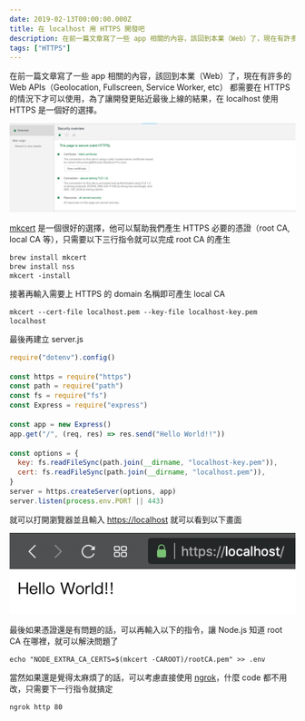 ```yaml
---
date: 2019-02-13T00:00:00.000Z
title: 在 localhost 用 HTTPS 開發吧
description: 在前一篇文章寫了一些 app 相關的內容，該回到本業（Web）了，現在有許多的 Web APIs（Geolocation, Fullscreen, Service Worker, etc） 都需要在 HTTPS 的情況下才可以使用，為了讓開發更貼近最後上線的結果，在 localhost 使用 HTTPS 是一個好的選擇。
tags: ["HTTPS"]
---
```


在前一篇文章寫了一些 app 相關的內容，該回到本業（Web）了，現在有許多的 Web APIs（Geolocation, Fullscreen, Service Worker, etc） 都需要在 HTTPS 的情況下才可以使用，為了讓開發更貼近最後上線的結果，在 localhost 使用 HTTPS 是一個好的選擇。

![](./images/1fXoO21noRDhdchU4L00s1w.png)

[mkcert](https://github.com/FiloSottile/mkcert) 是一個很好的選擇，他可以幫助我們產生 HTTPS 必要的憑證（root CA, local CA 等），只需要以下三行指令就可以完成 root CA 的產生

```shell
brew install mkcert
brew install nss
mkcert -install
```

接著再輸入需要上 HTTPS 的 domain 名稱即可產生 local CA

```shell
mkcert --cert-file localhost.pem --key-file localhost-key.pem localhost
```

最後再建立 server.js

```javascript
require("dotenv").config()

const https = require("https")
const path = require("path")
const fs = require("fs")
const Express = require("express")

const app = new Express()
app.get("/", (req, res) => res.send("Hello World!!"))

const options = {
  key: fs.readFileSync(path.join(__dirname, "localhost-key.pem")),
  cert: fs.readFileSync(path.join(__dirname, "localhost.pem")),
}
server = https.createServer(options, app)
server.listen(process.env.PORT || 443)
```

就可以打開瀏覽器並且輸入 [https://localhost](https://localhost) 就可以看到以下畫面

![](./images/1m_jlwyr9xhzRjOGaNWM9iA.png)

最後如果憑證還是有問題的話，可以再輸入以下的指令，讓 Node.js 知道 root CA 在哪裡，就可以解決問題了

```shell
echo "NODE_EXTRA_CA_CERTS=$(mkcert -CAROOT)/rootCA.pem" >> .env
```

當然如果還是覺得太麻煩了的話，可以考慮直接使用 [ngrok](https://ngrok.com/)，什麼 code 都不用改，只需要下一行指令就搞定

```shell
ngrok http 80
```
